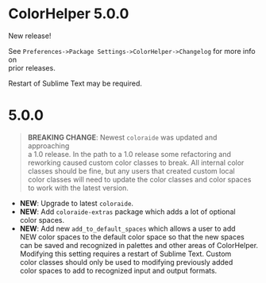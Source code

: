 # ColorHelper 5.0.0

New release!

See `Preferences->Package Settings->ColorHelper->Changelog` for more info on  
prior releases.

Restart of Sublime Text may be required.

# 5.0.0

> **BREAKING CHANGE**: Newest `coloraide` was updated and approaching  
> a 1.0 release. In the path to a 1.0 release some refactoring and  
> reworking caused custom color classes to break. All internal color  
> classes should be fine, but any users that created custom local  
> color classes will need to update the color classes and color spaces  
> to work with the latest version.

- **NEW**: Upgrade to latest `coloraide`.
- **NEW**: Add `coloraide-extras` package which adds a lot of optional  
  color spaces.
- **NEW**: Add new `add_to_default_spaces` which allows a user to add  
  NEW color spaces to the default color space so that the new spaces  
  can be saved and recognized in palettes and other areas of ColorHelper.  
  Modifying this setting requires a restart of Sublime Text. Custom  
  color classes should only be used to modifying previously added  
  color spaces to add to recognized input and output formats.
